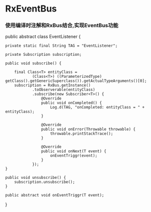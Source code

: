 # RxEventBus


### 使用编译时注解和RxBus结合,实现EventBus功能


public abstract class EventListener<T> {

    private static final String TAG = "EventListener";

    private Subscription subscription;

    public void subscribe() {

        final Class<T> entityClass =
                (Class<T>) ((ParameterizedType) getClass().getGenericSuperclass()).getActualTypeArguments()[0];
        subscription = RxBus.getInstance()
                .toObserverable(entityClass)
                .subscribe(new Subscriber<T>() {
                    @Override
                    public void onCompleted() {
                        Log.d(TAG, "onCompleted: entityClass = " + entityClass);
                    }

                    @Override
                    public void onError(Throwable throwable) {
                        throwable.printStackTrace();
                    }

                    @Override
                    public void onNext(T event) {
                        onEventTriggr(event);
                    }
                });
    }

    public void unsubscribe() {
        subscription.unsubscribe();
    }

    public abstract void onEventTriggr(T event);

} 
